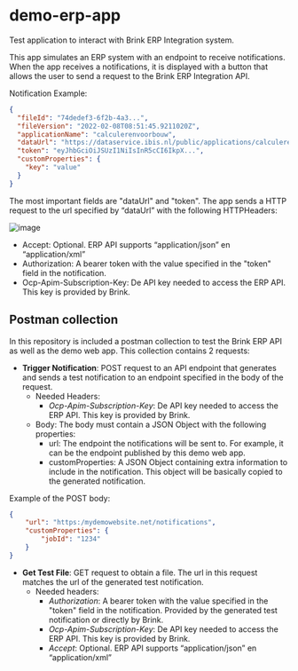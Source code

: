 # demo-erp-app
Test application to interact with Brink ERP Integration system.

This app simulates an ERP system with an endpoint to receive notifications. When the app receives a notifications, it is displayed with a button that allows the user to send a request to the Brink ERP Integration API.

Notification Example:
```json
{ 
  "fileId": "74dedef3-6f2b-4a3...",
  "fileVersion": "2022-02-08T08:51:45.9211020Z",
  "applicationName": "calculerenvoorbouw",
  "dataUrl": "https://dataservice.ibis.nl/public/applications/calculerenvoorbouw/files/1e45-65gt-5656?version=2022-02-08T08:51:45.9211020Z", 
  "token": "eyJhbGciOiJSUzI1NiIsInR5cCI6IkpX...",
  "customProperties": {
	"key": "value"
  }
}
```

The most important fields are "dataUrl" and "token".
The app sends a HTTP request to the url specified by “dataUrl” with the following HTTPHeaders:

![image](https://user-images.githubusercontent.com/30176581/153437030-6b6f2a9a-f437-4db0-965d-f39f568188d3.png)

* Accept: Optional. ERP API supports “application/json” en “application/xml”
* Authorization: A bearer token with the value specified in the "token" field in the notification.
* Ocp-Apim-Subscription-Key: De API key needed to access the ERP API. This key is provided by Brink.

## Postman collection
In this repository is included a postman collection to test the Brink ERP API as well as the demo web app. This collection contains 2 requests:

* **Trigger Notification**: POST request to an API endpoint that generates and sends a test notification to an endpoint specified in the body of the request. 
	- Needed Headers: 
		- *Ocp-Apim-Subscription-Key*: De API key needed to access the ERP API. This key is provided by Brink.
	- Body: The body must contain a JSON Object with the following properties:
		- url: The endpoint the notifications will be sent to. For example, it can be the endpoint published by this demo web app.
		- customProperties: A JSON Object containing extra information to include in the notification. This object will be basically copied to the generated notification.

Example of the POST body:
```json
{
    "url": "https:/mydemowebsite.net/notifications",
    "customProperties": {
        "jobId": "1234"
    }
}
```

* **Get Test File**: GET request to obtain a file. The url in this request matches the url of the generated test notification.
	- Needed headers: 
		- *Authorization*: A bearer token with the value specified in the "token" field in the notification. Provided by the generated test notification or directly by Brink.
		- *Ocp-Apim-Subscription-Key*: De API key needed to access the ERP API. This key is provided by Brink.
		- *Accept*: Optional. ERP API supports “application/json” en “application/xml”







 

